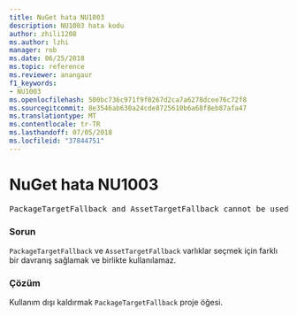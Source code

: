 ```yaml
---
title: NuGet hata NU1003
description: NU1003 hata kodu
author: zhili1208
ms.author: lzhi
manager: rob
ms.date: 06/25/2018
ms.topic: reference
ms.reviewer: anangaur
f1_keywords:
- NU1003
ms.openlocfilehash: 500bc736c971f9f0267d2ca7a6278dcee76c72f8
ms.sourcegitcommit: 8e3546ab630a24cde8725610b6a68f8eb87afa47
ms.translationtype: MT
ms.contentlocale: tr-TR
ms.lasthandoff: 07/05/2018
ms.locfileid: "37844751"
---
```

# <a name="nuget-error-nu1003"></a>NuGet hata NU1003

<pre>PackageTargetFallback and AssetTargetFallback cannot be used together. Remove PackageTargetFallback(deprecated) references from the project environment.</pre>

### <a name="issue"></a>Sorun
`PackageTargetFallback` ve `AssetTargetFallback` varlıklar seçmek için farklı bir davranış sağlamak ve birlikte kullanılamaz.

### <a name="solution"></a>Çözüm
Kullanım dışı kaldırmak `PackageTargetFallback` proje öğesi.
